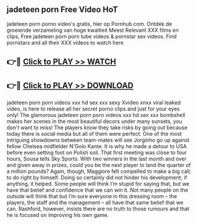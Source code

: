 ## jadeteen porn Free Video HoT 

jadeteen porn porno video's gratis, hier op Pornhub.com. Ontdek de groeiende verzameling van hoge kwaliteit Meest Relevant XXX films en clips,
Free jadeteen porn porn tube videos & pornstar sex videos. Find pornstars and all their XXX videos to watch here


## 👉🔴 [Click to PLAY >> WATCH](http://us.freeplayer.one?title=jadeteen_porn&ref=16D)

## 👉🔴 [Click to PLAY >> DOWNLOAD](http://us.freeplayer.one?title=jadeteen_porn&ref=16D)


jadeteen porn porn videos xxx hd sex xxx sexy Xvideo xnxx viral leaked video, is here to release all her secret porno clips and just for your eyes only! The glamorous jadeteen porn porn videos xxx hd sex xxx bombshell makes her scenes in the most beautiful decors under many sunsets, you don't want to miss! The players know they take risks by going out because today there is social media but all of them were perfect. One of the most intriguing showdowns between team-mates will see Jorginho go up against fellow Chelsea midfielder N'Golo Kante. It is why he made a detour to USA before even setting foot on Polish soil. That first meeting was close to four hours, Sousa tells Sky Sports. With two winners in the last month and over and given away in prizes, could you be the next player to land the quarter of a million pounds? Again, though, Maggiore felt compelled to make a big call; to do right by himself. Doing so certainly did not hinder his development; if anything, it helped. Some people will think I’m stupid for saying that, but we have that belief and confidence that we can win it. Not many people on the outside will think that but I’m sure everyone in this dressing room – the players, the staff and the management – all have that same belief that we can. Rashford, however, insists there are no truth to those rumours and that he is focused on improving his own game.
